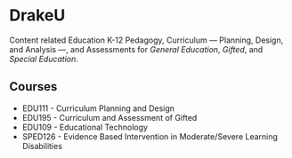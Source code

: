 # DrakeU

Content related Education K-12 Pedagogy, Curriculum — Planning, Design, and Analysis —, and Assessments for _General Education_, _Gifted_, and _Special Education_. 

## Courses

- EDU111 - Curriculum Planning and Design
- EDU195 - Curriculum and Assessment of Gifted
- EDU109 - Educational Technology
- SPED126 - Evidence Based Intervention in Moderate/Severe Learning Disabilities
